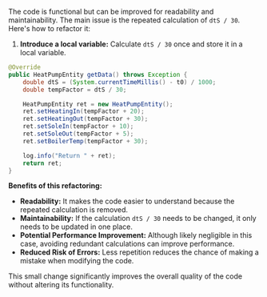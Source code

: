 The code is functional but can be improved for readability and maintainability.  The main issue is the repeated calculation of `dtS / 30`.  Here's how to refactor it:

1.  **Introduce a local variable:**  Calculate `dtS / 30` once and store it in a local variable.

```java
@Override
public HeatPumpEntity getData() throws Exception {
    double dtS = (System.currentTimeMillis() - t0) / 1000;
    double tempFactor = dtS / 30;

    HeatPumpEntity ret = new HeatPumpEntity();
    ret.setHeatingIn(tempFactor + 20);
    ret.setHeatingOut(tempFactor + 30);
    ret.setSoleIn(tempFactor + 10);
    ret.setSoleOut(tempFactor + 5);
    ret.setBoilerTemp(tempFactor + 30);

    log.info("Return " + ret);
    return ret;
}
```

**Benefits of this refactoring:**

*   **Readability:** It makes the code easier to understand because the repeated calculation is removed.
*   **Maintainability:** If the calculation `dtS / 30` needs to be changed, it only needs to be updated in one place.
*   **Potential Performance Improvement:** Although likely negligible in this case, avoiding redundant calculations can improve performance.
*   **Reduced Risk of Errors:** Less repetition reduces the chance of making a mistake when modifying the code.

This small change significantly improves the overall quality of the code without altering its functionality.